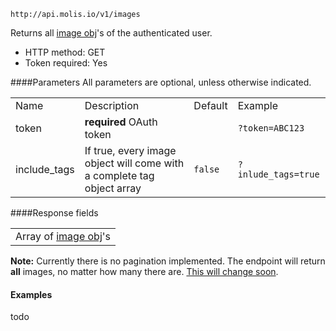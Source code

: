 `http://api.molis.io/v1/images`

Returns all [image obj](image-object.md)'s of the authenticated user.

* HTTP method: GET
* Token required: Yes

####Parameters
All parameters are optional, unless otherwise indicated.
<table>
  <tr>
    <td>Name</td>
    <td>Description</td>
    <td>Default</td>
    <td>Example</td>
  </tr>
  <tr>
    <td>token</td>
    <td><strong>required</strong> OAuth token</td>
    <td></td>
    <td><code>?token=ABC123</td>
  </tr>
  <tr>
    <td>include_tags</td>
    <td>If true, every image object will come with a complete tag object array</td>
    <td><code>false</code></td>
    <td><code>?inlude_tags=true</td>
  </tr>
</table>

####Response fields

<table>
  <tr>
    <td>Array of <a href="image-object.md">image obj</a>'s</td>
  </tr>
</table>

**Note:** Currently there is no pagination implemented. The endpoint will return **all** images, no matter how many there are. [This will change soon](https://github.com/MOLIS/api-documentation/issues/1).

#### Examples
todo